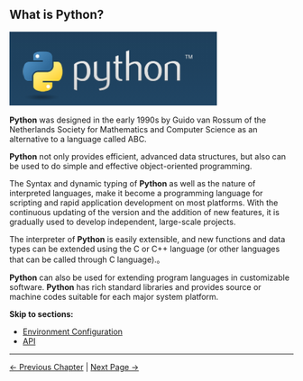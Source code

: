 ## What is Python?

![README1](../../resources/6-SDKDevelopment/6.1/python-README1.png)

**Python**  was designed in the early 1990s by Guido van Rossum of the Netherlands Society for Mathematics and Computer Science as an alternative to a language called ABC.

**Python** not only provides efficient, advanced data structures, but also can be used to do simple and effective object-oriented programming.

The Syntax and dynamic typing of **Python** as well as the nature of interpreted languages, make it become a programming language for scripting and rapid application development on most platforms. With the continuous updating of the version and the addition of new features, it is gradually used to develop independent, large-scale projects.

The interpreter of **Python** is easily extensible, and new functions and data types can be extended using the C or C++ language (or other languages that can be called through C language).。

**Python** can also be used for extending program languages in customizable software. **Python** has rich standard libraries and provides source or machine codes suitable for each major system platform.

**Skip to sections:**

- [Environment Configuration](6.1.1-download.md)
- [API](6.1.2-API.md)

---

[← Previous Chapter](../../6-SDKDevelopment/README.md) | [Next Page →](6.1.1-download.md)

